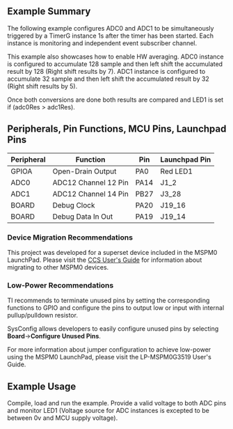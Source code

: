 ## Example Summary

The following example configures ADC0 and ADC1 to be simultaneously triggered
by a TimerG instance 1s after the timer has been started. Each instance is
monitoring and independent event subscriber channel.

This example also showcases how to enable HW averaging. ADC0 instance is
configured to accumulate 128 sample and then left shift the accumulated result
by 128 (Right shift results by 7). ADC1 instance is configured to accumulate 32
sample and then left shift the accumulated result by 32 (Right shift results by
5).

Once both conversions are done both results are compared and LED1 is set if
(adc0Res > adc1Res).

## Peripherals, Pin Functions, MCU Pins, Launchpad Pins
| Peripheral | Function | Pin | Launchpad Pin |
| --- | --- | --- | --- |
| GPIOA | Open-Drain Output | PA0 | Red LED1 |
| ADC0 | ADC12 Channel 12 Pin | PA14 | J1_2 |
| ADC1 | ADC12 Channel 14 Pin | PB27 | J3_28 |
| BOARD | Debug Clock | PA20 | J19_16 |
| BOARD | Debug Data In Out | PA19 | J19_14 |

### Device Migration Recommendations
This project was developed for a superset device included in the MSPM0 LaunchPad. Please
visit the [CCS User's Guide](https://software-dl.ti.com/msp430/esd/MSPM0-SDK/latest/docs/english/tools/ccs_ide_guide/doc_guide/doc_guide-srcs/ccs_ide_guide.html#sysconfig-project-migration)
for information about migrating to other MSPM0 devices.

### Low-Power Recommendations
TI recommends to terminate unused pins by setting the corresponding functions to
GPIO and configure the pins to output low or input with internal
pullup/pulldown resistor.

SysConfig allows developers to easily configure unused pins by selecting **Board**→**Configure Unused Pins**.

For more information about jumper configuration to achieve low-power using the
MSPM0 LaunchPad, please visit the LP-MSPM0G3519 User's Guide.

## Example Usage
Compile, load and run the example. Provide a valid voltage to both ADC
pins and monitor LED1 (Voltage source for ADC instances is excepted to be between
0v and MCU supply voltage).
